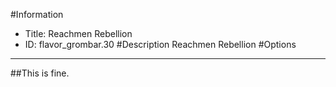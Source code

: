 #Information
 - Title: Reachmen Rebellion
 - ID: flavor_grombar.30
#Description
Reachmen Rebellion
#Options

___
##This is fine.
